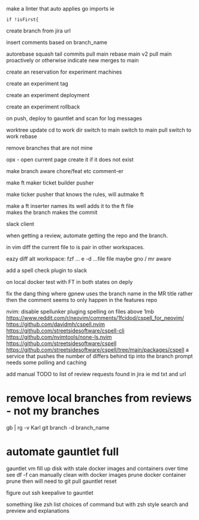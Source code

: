 make a linter that auto applies go imports ie


	if !isFirst{


create branch from jira url

insert comments based on branch_name

autorebase
squash tail commits
pull main
rebase main
v2 pull main proactively or otherwise indicate new merges to main

create an reservation for experiment machines

create an experiment tag

create an experiment deployment

create an experiment rollback

on push, deploy to gauntlet and scan for log messages

worktree update
 cd to work dir
 switch to main
 switch to main
 pull
 switch to work
 rebase

remove branches that are not mine

opx -
   open current page
   create it if it does not exist


make branch aware chore/feat etc comment-er

make ft  maker
ticket
builder
pusher

make ticker pusher that knows the rules, will autmake ft

make a ft inserter
names its well
adds it to the ft file  
makes the branch
makes the commit

slack client

when getting a review, automate getting the repo and the branch.

in vim diff the current file to is pair in other workspaces.

eazy diff alt workspace:
fzf ... e -d  <alt workspace>...file file
maybe  gno / mr aware

add a spell check plugin to slack 


on local docker test with FT in both states on deply

fix the dang thing where gpnew uses the branch name in the MR title rather then the comment
seems to only happen in the features repo

nvim:
  disable spellunker pluging spelling on files above 1mb
https://www.reddit.com/r/neovim/comments/1fcidod/cspell_for_neovim/
https://github.com/davidmh/cspell.nvim
https://github.com/streetsidesoftware/cspell-cli
https://github.com/nvimtools/none-ls.nvim
https://github.com/streetsidesoftware/cspell
https://github.com/streetsidesoftware/cspell/tree/main/packages/cspell
a service that pushes the number of differs behind tip into the branch prompt
needs some polling and caching


add manual TODO to list of review requests found in jira
ie md txt and url 

# remove local branches from reviews -  not my branches
gb | rg -v Karl
git branch -d branch_name


# automate gauntlet full 
gauntlet vm fill up disk with stale docker images and containers over time
see 
df -f
can manually clean with 
docker images prune
docker container prune
then will need to 
git pull
gauntlet reset


figure out ssh keepalive to gauntlet



something like zsh <C-d> list choices of command but with zsh style search and preview and explanations
